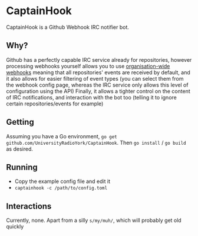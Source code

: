 # CaptainHook
CaptainHook is a Github Webhook IRC notifier bot. 
## Why?
Github has a perfectly capable IRC service already for repositories, however
processing webhooks yourself allows you to use
[organisation-wide webhooks](https://github.com/blog/1933-introducing-organization-webhooks) meaning that all repositories' events 
are received by default, and it also allows for easier filtering of event types (you can select them from the webhook config page,
whereas the IRC service only allows this level of configuration using the API)
Finally, it allows a tighter control on the content of IRC notifications, and interaction with the bot too (telling it to ignore 
certain repositories/events for example)

## Getting
Assuming you have a Go environment, `go get github.com/UniversityRadioYork/CaptainHook`. Then `go install` / `go build` as desired.

## Running
- Copy the example config file and edit it
- `captainhook -c /path/to/config.toml`

## Interactions
Currently, none. Apart from a silly `s/my/muh/`, which will probably get old quickly
